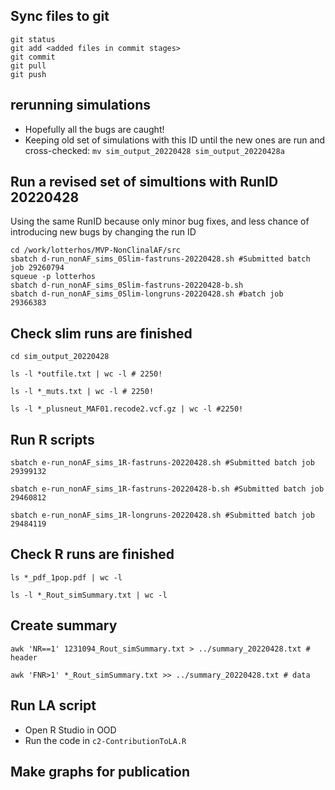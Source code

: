 ## Sync files to git
```
git status
git add <added files in commit stages>
git commit
git pull
git push
```


## rerunning simulations

* Hopefully all the bugs are caught!
* Keeping old set of simulations with this ID until the new ones are run and cross-checked:
`mv sim_output_20220428 sim_output_20220428a`

## Run a revised set of simultions with RunID 20220428

Using the same RunID because only minor bug fixes, and less chance of introducing new bugs by changing the run ID

```
cd /work/lotterhos/MVP-NonClinalAF/src
sbatch d-run_nonAF_sims_0Slim-fastruns-20220428.sh #Submitted batch job 29260794
squeue -p lotterhos
sbatch d-run_nonAF_sims_0Slim-fastruns-20220428-b.sh 
sbatch d-run_nonAF_sims_0Slim-longruns-20220428.sh #batch job  29366383
```

## Check slim runs are finished

```
cd sim_output_20220428

ls -l *outfile.txt | wc -l # 2250!

ls -l *_muts.txt | wc -l # 2250!

ls -l *_plusneut_MAF01.recode2.vcf.gz | wc -l #2250!
```

## Run R scripts

```
sbatch e-run_nonAF_sims_1R-fastruns-20220428.sh #Submitted batch job 29399132

sbatch e-run_nonAF_sims_1R-fastruns-20220428-b.sh #Submitted batch job 29460812

sbatch e-run_nonAF_sims_1R-longruns-20220428.sh #Submitted batch job 29484119
```

## Check R runs are finished
```
ls *_pdf_1pop.pdf | wc -l

ls -l *_Rout_simSummary.txt | wc -l
```

## Create summary
```
awk 'NR==1' 1231094_Rout_simSummary.txt > ../summary_20220428.txt # header

awk 'FNR>1' *_Rout_simSummary.txt >> ../summary_20220428.txt # data
```

## Run LA script
* Open R Studio in OOD
* Run the code in `c2-ContributionToLA.R`

## Make graphs for publication
